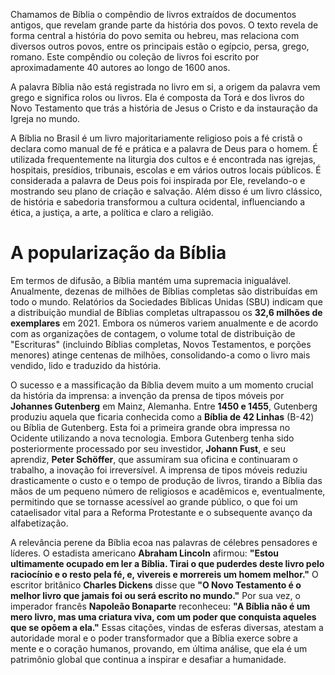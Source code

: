 
Chamamos de Bíblia o compêndio de livros extraídos de documentos antigos, que revelam grande parte da história dos povos. O texto revela de forma central a história do povo semita ou hebreu, mas relaciona com diversos outros povos, entre os principais estão o egípcio, persa, grego, romano. Este compêndio ou coleção de livros foi escrito por aproximadamente 40 autores ao longo de 1600 anos.

A palavra Bíblia não está registrada no livro em si, a origem da palavra vem grego e significa rolos ou livros. Ela é composta da Torá e dos livros do Novo Testamento que trás a história de Jesus o Cristo e da instauração da Igreja no mundo.

A Bíblia no Brasil é um livro majoritariamente religioso pois a fé cristã o declara como manual de fé e prática e a palavra de Deus para o homem. É utilizada frequentemente na liturgia dos cultos e é encontrada nas igrejas, hospitais, presídios, tribunais, escolas e em vários outros locais públicos. É considerada a palavra de Deus pois foi inspirada por Ele, revelando-o e mostrando seu plano de criação e salvação. Além disso é um livro clássico, de história e sabedoria transformou a cultura ocidental, influenciando a ética, a justiça, a arte, a política e claro a religião.

# A popularização da Bíblia

Em termos de difusão, a Bíblia mantém uma supremacia inigualável. Anualmente, dezenas de milhões de Bíblias completas são distribuídas em todo o mundo. Relatórios da Sociedades Bíblicas Unidas (SBU) indicam que a distribuição mundial de Bíblias completas ultrapassou os **32,6 milhões de exemplares** em 2021. Embora os números variem anualmente e de acordo com as organizações de contagem, o volume total de distribuição de "Escrituras" (incluindo Bíblias completas, Novos Testamentos, e porções menores) atinge centenas de milhões, consolidando-a como o livro mais vendido, lido e traduzido da história.

O sucesso e a massificação da Bíblia devem muito a um momento crucial da história da imprensa: a invenção da prensa de tipos móveis por **Johannes Gutenberg** em Mainz, Alemanha. Entre **1450 e 1455**, Gutenberg produziu aquela que ficaria conhecida como a **Bíblia de 42 Linhas** (B-42) ou Bíblia de Gutenberg. Esta foi a primeira grande obra impressa no Ocidente utilizando a nova tecnologia. Embora Gutenberg tenha sido posteriormente processado por seu investidor, 
**Johann Fust**, e seu aprendiz, **Peter Schöffer**, que assumiram sua oficina e continuaram o trabalho, a inovação foi irreversível. A imprensa de tipos móveis reduziu drasticamente o custo e o tempo de produção de livros, tirando a Bíblia das mãos de um pequeno número de religiosos e acadêmicos e, eventualmente, permitindo que se tornasse acessível ao grande público, o que foi um cataelisador vital para a Reforma Protestante e o subsequente avanço da alfabetização.

A relevância perene da Bíblia ecoa nas palavras de célebres pensadores e líderes. O estadista americano **Abraham Lincoln** afirmou: **"Estou ultimamente ocupado em ler a Bíblia. Tirai o que puderdes deste livro pelo raciocínio e o resto pela fé, e, vivereis e morrereis um homem melhor."** O escritor britânico **Charles Dickens** disse que **"O Novo Testamento é o melhor livro que jamais foi ou será escrito no mundo."** Por sua vez, o imperador francês **Napoleão Bonaparte** reconheceu: **"A Bíblia não é um mero livro, mas uma criatura viva, com um poder que 
conquista aqueles que se opõem a ela."** Essas citações, vindas de esferas diversas, atestam a autoridade moral e o poder transformador que a Bíblia exerce sobre a mente e o coração humanos, provando, em última análise, que ela é um patrimônio global que continua a inspirar e desafiar a humanidade.